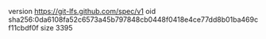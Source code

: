 version https://git-lfs.github.com/spec/v1
oid sha256:0da6108fa52c6573a45b797848cb0448f0418e4ce77dd8b01ba469cf11cbdf0f
size 3395
